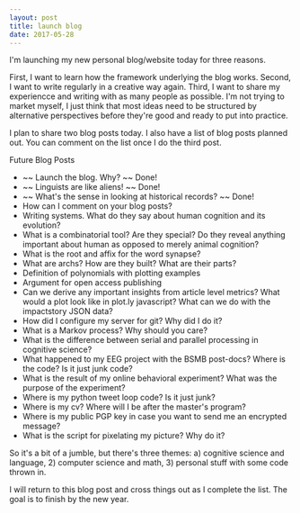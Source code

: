 ```yaml
---
layout: post
title: launch blog
date: 2017-05-28
---
```


I'm launching my new personal blog/website today for three reasons. 

First, I want to learn how the framework underlying the blog works. Second, I want to write regularly in a creative way again. Third, I want to share my experiencce and writing with as many people as possible. I'm not trying to market myself, I just think that most ideas need to be structured by alternative perspectives before they're good and ready to put into practice. 

I plan to share two blog posts today. I also have a list of blog posts planned out. You can comment on the list once I do the third post.

Future Blog Posts
* ~~ Launch the blog. Why? ~~ Done!
* ~~ Linguists are like aliens! ~~ Done!
* ~~ What's the sense in looking at historical records? ~~ Done!
* How can I comment on your blog posts?
* Writing systems. What do they say about human cognition and its evolution?
* What is a combinatorial tool? Are they special? Do they reveal anything important about human as opposed to merely animal cognition?
* What is the root and affix for the word synapse? 
* What are archs? How are they built? What are their parts?
* Definition of polynomials with plotting examples
* Argument for open access publishing 
* Can we derive any important insights from article level metrics? What would a plot look like in plot.ly javascript? What can we do with the impactstory JSON data?
* How did I configure my server for git? Why did I do it? 
* What is a Markov process? Why should you care?
* What is the difference between serial and parallel processing in cognitive science?
* What happened to my EEG project with the BSMB post-docs? Where is the code? Is it just junk code?
* What is the result of my online behavioral experiment? What was the purpose of the experiment?
* Where is my python tweet loop code? Is it just junk?
* Where is my cv? Where will I be after the master's program?
* Where is my public PGP key in case you want to send me an encrypted message?
* What is the script for pixelating my picture? Why do it? 

So it's a bit of a jumble, but there's three themes: a) cognitive science and language, 2) computer science and math, 3) personal stuff with some code thrown in.

I will return to this blog post and cross things out as I complete the list. The goal is to finish by the new year. 
